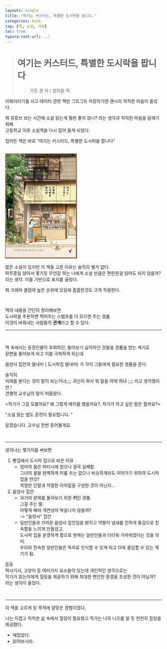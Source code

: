 ```yaml
---
layouts: single
title: "여기는 커스터드, 특별한 도시락을 팝니다."
categories: book
tag: [책, 소설, 서평]
toc: true
typora-root-url: ../
---
```

> # 여기는 커스터드, 특별한 도시락을 팝니다
>
> > 가토 겐 저 / 양지윤 역  



 이북리더기를 사고 데이터 관련 책만 그득그득 저장하기엔 괜시리 칙칙한 마음이 들었다.   

뭐 유튜브 보는 시간에 소설 읽는게 훨씬 좋지 않나? 라는 생각과 칙칙한 마음을 달래기 위해   
고등학교 이후 소설책을 다시 집어 들게 되었다.     

집어든 책은 바로 "여기는 커스터드, 특별한 도시락을 팝니다"

<br>

<img src="/images/2025-02-02-/image-20250202200252982.png" alt="image-20250202200252982" style="zoom:33%;" />

<br> 

많은 소설이 있지만 이 책을 고른 이유는 솔직히 별거 없다.   
하루종일 앉아서 쫓기듯 무언갈 하는 나에게 소설 만큼은 편한한걸 읽어도 되지 않을까? 라는 생각. 이를 기반으로 표지를 골랐다.   

뭐 크레마 클럽에 높은 순위에 있길래 줍줍한것도 크게 작용한다.   

<br> 

책의 내용을 간단히 정리해보면   
도시락을 주문하면 찍어주는 스탬프를 다 모으면 주는 경품   
이것이 바꿔내는 사람들의 **관계**라고 할 수 있다.   

---

<br>

책 속에서는 등장인물이 후회하던, 돌아보기 싫어하던 것들을 경품을 받는 계기로   
장면을 돌아보게 되고 이를 극복하게 되는데.   

음양사 집안의 딸내미 ( 도시락집 딸내미) 가 각각 그들에게 필요한 경품을 준다.   

솔직히   
미래를 본다는 것이 말이 되는거냐;;;; 귀신이 와서 뭐 말을 어케 하냐 ;;;; 라고 생각했지만.!   
견행학 교수님의 말이 떠올랐다.    

<작가가 그걸 모를까요? 왜 그렇게 배치를 했을까요?, 작가가 하고 싶은 말은 뭘까요?>     

"소설 읽는 법도 훈련이 필요합니다. "

알겠습니다. 교수님 한번 뜯어볼게요. 

<br>

---

생각나는 몇가지를 써보면 

1. 빵집에서 도시락 집으로 바꾼 이유 
   * 엄마의 꿈은 파티시에 였으나 결국 실패함.   
     그녀의 꿈을 완벽하게 이룰 수는 없으나 비슷하게라도 이어가기 위하여 도시락집을 연것?   
     적절한 단절과 적절한 이어짐을 구성한 것이 아닌지... 
2. 음양사 집안 
   * 과거의 문제를 돌아보기 위한 **키**인 경품.   
     그걸 주는 딸.   
     어떻게 해야 개연성이 박살나지 않을까?     
     -> "음양사" 집안
   * 일반인들과 가까운 음양사 집안임을 밝히고 약팔이 냄새를 진하게 풍김으로 친숙함을 느끼게 만들었고.   
     도시락 집을 운영하게 함으로 현재는 일반인들과 더더욱 가까워졌다는 것을 의미.   
     우리와 친숙한 일반인들은 독자로 인식할 수 있게 되고 더욱 몰입할 수 있는 계기가 됨. 

등등   
택시기사, 고양이 등 여러가지 요소들이 있는데 개인적인 생각으로는   
작가가 읽는이에게 힐링을 제공하기 위해 최대한 편안한 환경을 조성한 것이 아닐까?   
라는 생각이 들었다.   



<br>

 --- 

이 책을 고르게 된 목적에 알맞은 경험이였다.   

나는 지겹고 칙칙한 삶 속에서 힐링이 필요했고 작가는 나의 니즈를 알 듯 천천히 힐링을 제공했다.   

* 재밌었다.   
* 읽어보시라.   

